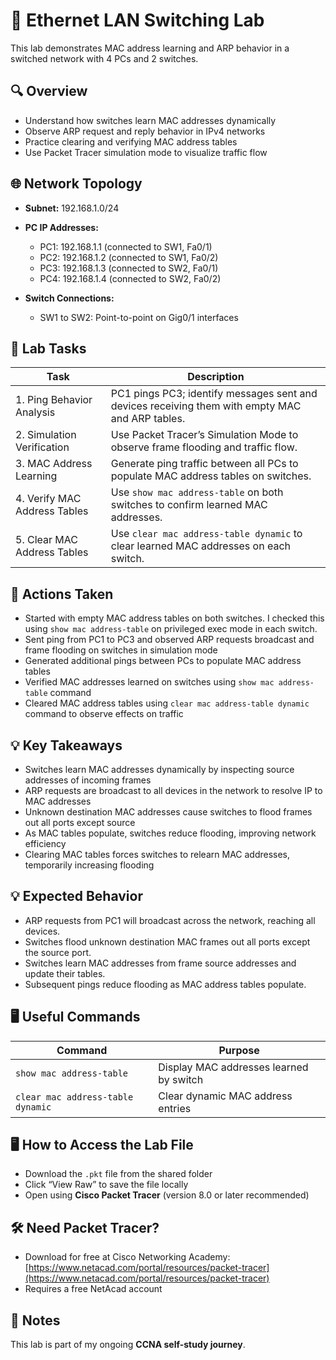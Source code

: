 # 🔄 Ethernet LAN Switching Lab

This lab demonstrates MAC address learning and ARP behavior in a switched network with 4 PCs and 2 switches.

## 🔍 Overview
- Understand how switches learn MAC addresses dynamically  
- Observe ARP request and reply behavior in IPv4 networks  
- Practice clearing and verifying MAC address tables  
- Use Packet Tracer simulation mode to visualize traffic flow

## 🌐 Network Topology

- **Subnet:** 192.168.1.0/24  
- **PC IP Addresses:**  
  - PC1: 192.168.1.1 (connected to SW1, Fa0/1)  
  - PC2: 192.168.1.2 (connected to SW1, Fa0/2)  
  - PC3: 192.168.1.3 (connected to SW2, Fa0/1)  
  - PC4: 192.168.1.4 (connected to SW2, Fa0/2)  

- **Switch Connections:**  
  - SW1 to SW2: Point-to-point on Gig0/1 interfaces  

## 🔑 Lab Tasks

| Task                        | Description                                                                                      |
|-----------------------------|------------------------------------------------------------------------------------------------|
| 1. Ping Behavior Analysis   | PC1 pings PC3; identify messages sent and devices receiving them with empty MAC and ARP tables. |
| 2. Simulation Verification  | Use Packet Tracer’s Simulation Mode to observe frame flooding and traffic flow.                 |
| 3. MAC Address Learning     | Generate ping traffic between all PCs to populate MAC address tables on switches.              |
| 4. Verify MAC Address Tables| Use `show mac address-table` on both switches to confirm learned MAC addresses.                 |
| 5. Clear MAC Address Tables | Use `clear mac address-table dynamic` to clear learned MAC addresses on each switch.           |

## 🧪 Actions Taken
- Started with empty MAC address tables on both switches. I checked this using `show mac address-table` on privileged exec mode in each switch. 
- Sent ping from PC1 to PC3 and observed ARP requests broadcast and frame flooding on switches in simulation mode 
- Generated additional pings between PCs to populate MAC address tables  
- Verified MAC addresses learned on switches using `show mac address-table` command  
- Cleared MAC address tables using `clear mac address-table dynamic` command to observe effects on traffic  

## 💡 Key Takeaways
- Switches learn MAC addresses dynamically by inspecting source addresses of incoming frames  
- ARP requests are broadcast to all devices in the network to resolve IP to MAC addresses  
- Unknown destination MAC addresses cause switches to flood frames out all ports except source  
- As MAC tables populate, switches reduce flooding, improving network efficiency  
- Clearing MAC tables forces switches to relearn MAC addresses, temporarily increasing flooding  

## 💡 Expected Behavior

- ARP requests from PC1 will broadcast across the network, reaching all devices.  
- Switches flood unknown destination MAC frames out all ports except the source port.  
- Switches learn MAC addresses from frame source addresses and update their tables.  
- Subsequent pings reduce flooding as MAC address tables populate.

## 🖥️ Useful Commands

| Command                          | Purpose                                  |
|---------------------------------|------------------------------------------|
| `show mac address-table`         | Display MAC addresses learned by switch  |
| `clear mac address-table dynamic`| Clear dynamic MAC address entries         |

## 🖥️ How to Access the Lab File
- Download the `.pkt` file from the shared folder  
- Click “View Raw” to save the file locally  
- Open using **Cisco Packet Tracer** (version 8.0 or later recommended)

## 🛠️ Need Packet Tracer?
- Download for free at Cisco Networking Academy:  
  [https://www.netacad.com/portal/resources/packet-tracer](https://www.netacad.com/portal/resources/packet-tracer)  
- Requires a free NetAcad account

## 🧠 Notes
This lab is part of my ongoing **CCNA self-study journey**.  
